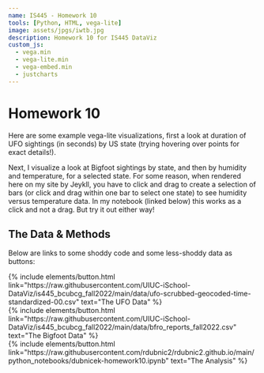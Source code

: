 ```yaml
---
name: IS445 - Homework 10
tools: [Python, HTML, vega-lite]
image: assets/jpgs/iwtb.jpg
description: Homework 10 for IS445 DataViz
custom_js:
  - vega.min
  - vega-lite.min
  - vega-embed.min
  - justcharts
---
```



# Homework 10

Here are some example vega-lite visualizations, first a look at duration of UFO sightings (in seconds) by US state (trying hovering over points for exact details!).

<vegachart schema-url="{{ site.baseurl }}/assets/json/chart1.json" style="width: 100%"></vegachart>

Next, I visualize a look at Bigfoot sightings by state, and then by humidity and temperature, for a selected state. For some reason, when rendered here on my site by Jeykll, you have to click and drag to create a selection of bars (or click and drag within one bar to select one state) to see humidity versus temperature data. In my notebook (linked below) this works as a click and not a drag. But try it out either way!

<vegachart schema-url="{{ site.baseurl }}/assets/json/dualChart.json" style="width: 100%"></vegachart>


## The Data & Methods

Below are links to some shoddy code and some less-shoddy data as buttons:
<!-- these are written in a combo of html and liquid --> 

<div class="left">
{% include elements/button.html link="https://raw.githubusercontent.com/UIUC-iSchool-DataViz/is445_bcubcg_fall2022/main/data/ufo-scrubbed-geocoded-time-standardized-00.csv" text="The UFO Data" %}
</div>

<div class="center">
{% include elements/button.html link="https://raw.githubusercontent.com/UIUC-iSchool-DataViz/is445_bcubcg_fall2022/main/data/bfro_reports_fall2022.csv" text="The Bigfoot Data" %}
</div>

<div class="right">
{% include elements/button.html link="https://raw.githubusercontent.com/rdubnic2/rdubnic2.github.io/main/python_notebooks/dubnicek-homework10.ipynb" text="The Analysis" %}
</div>

